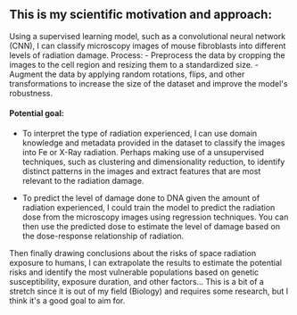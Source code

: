 ## This is my scientific motivation and approach:

Using a supervised learning model, such as a convolutional neural network (CNN), I can classify microscopy images of mouse fibroblasts into different levels of radiation damage. Process:
    - Preprocess the data by cropping the images to the cell region and resizing them to a standardized size. 
    - Augment the data by applying random rotations, flips, and other transformations to increase the size of the dataset and improve the model's robustness.

#### Potential goal:
- To interpret the type of radiation experienced, I can use domain knowledge and metadata provided in the dataset to classify the images into Fe or X-Ray radiation. Perhaps making use of a unsupervised techniques, such as clustering and dimensionality reduction, to identify distinct patterns in the images and extract features that are most relevant to the radiation damage.

- To predict the level of damage done to DNA given the amount of radiation experienced, I could train the model to predict the radiation dose from the microscopy images using regression techniques. You can then use the predicted dose to estimate the level of damage based on the dose-response relationship of radiation.

Then finally drawing conclusions about the risks of space radiation exposure to humans, I can extrapolate the results to estimate the potential risks and identify the most vulnerable populations based on genetic susceptibility, exposure duration, and other factors... This is a bit of a stretch since it is out of my field (Biology) and requires some research, but I think it's a good goal to aim for.